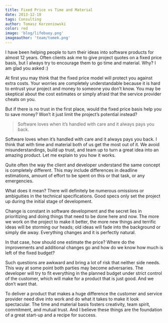 ```yaml
---
title: Fixed Price vs Time and Material
date: 2013-12-10
tags: Consulting
author: Tomasz Korzeniowski
color: red
image: 'blog/lifebuoy.png'
imageauthor: 'team/tomek.png'
---
```


I have been helping people to turn their ideas into software products for almost 12 years. Often clients ask me to give project quotes on a fixed price basis, but I always try to encourage them to go time and material. Why? I am glad you asked :)

At first you may think that the fixed price model will protect you against extra costs. Your worries are completely understandable because it is hard to entrust your project and money to someone you don’t know. You may be skeptical about the cost estimates or simply afraid that the service provider cheats on you.

But if there is no trust in the first place, would the fixed price basis help you to save money? Won’t it just limit the project’s potential instead?

> Software loves when it’s handled with care and it always pays you back.

Software loves when it’s handled with care and it always pays you back. I think that with time and material both of us get the most out of it. We avoid misunderstandings, build up trust, and team up to turn a great idea into an amazing product. Let me explain to you how it works.

Quite often the way the client and developer understand the same concept is completely different. This may include differences in deadline estimations, amount of effort to be spent on this or that task, or any emergencies.

What does it mean? There will definitely be numerous omissions or ambiguities in the technical specifications. Good specs only set the project up during the initial stage of development.

Change is constant in software development and the secret lies in prioritizing and doing things that need to be done here and now. The more we work on the project to make it better, the more new things and terrific ideas will be storming our heads; old ideas will fade into the background or simply die away. Everything changes and it is perfectly natural.

In that case, how should one estimate the price? Where do the improvements and additional changes go and how do we know how much is left of the fixed budget?

Such questions are awkward and bring a lot of risk that neither side needs. This way at some point both parties may become adversaries. The developer will try to fit everything in the planned budget under strict control of the customer, which will make for a product that is just good. And we don’t want that.

To deliver a product that makes a huge difference the customer and service provider need dive into work and do what it takes to make it look spectacular. The time and material basis fosters creativity, team spirit, commitment, and mutual trust. And I believe these things are the foundation of a great start-up and a recipe for success.
